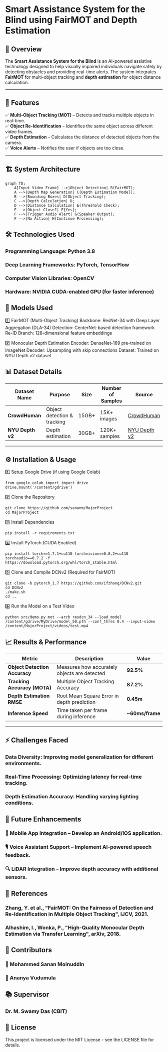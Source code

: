 # Smart Assistance System for the Blind using FairMOT and Depth Estimation

## 📌 Overview
The **Smart Assistance System for the Blind** is an AI-powered assistive technology designed to help visually impaired individuals navigate safely by detecting obstacles and providing real-time alerts. The system integrates **FairMOT** for multi-object tracking and **depth estimation** for object distance calculation.

---

## 🚀 Features
✅ **Multi-Object Tracking (MOT)** – Detects and tracks multiple objects in real-time.  
✅ **Object Re-Identification** – Identifies the same object across different video frames.  
✅ **Depth Estimation** – Calculates the distance of detected objects from the camera.  
✅ **Voice Alerts** – Notifies the user if objects are too close.  

---



## 🏗 System Architecture

```mermaid
graph TD;
    A[Input Video Frame] -->|Object Detection| B(FairMOT);
    A -->|Depth Map Generation| C(Depth Estimation Model);
    B -->|Bounding Boxes| D(Object Tracking);
    C -->|Depth Calculation| D;
    D -->|Distance Calculation| E(Threshold Check);
    E -->|Object Close?| F{Yes};
    F -->|Trigger Audio Alert| G(Speaker Output);
    F -->|No Action| H[Continue Processing];
```
## 🛠 Technologies Used
### Programming Language: Python 3.8
### Deep Learning Frameworks: PyTorch, TensorFlow
### Computer Vision Libraries: OpenCV
### Hardware: NVIDIA CUDA-enabled GPU (for faster inference)

## 🔬 Models Used

1️⃣ FairMOT (Multi-Object Tracking)
Backbone: ResNet-34 with Deep Layer Aggregation (DLA-34)
Detection: CenterNet-based detection framework
Re-ID Branch: 128-dimensional feature embeddings

2️⃣ Monocular Depth Estimation
Encoder: DenseNet-169 pre-trained on ImageNet
Decoder: Upsampling with skip connections
Dataset: Trained on NYU Depth v2 dataset

## 📊 Dataset Details  
| **Dataset Name**    | **Purpose**                  | **Size** | **Number of Samples** | **Source** |  
|---------------------|-----------------------------|----------|----------------------|------------|  
| **CrowdHuman**      | Object detection & tracking | 15GB+    | 15K+ images         | [CrowdHuman](https://www.crowdhuman.org) |  
| **NYU Depth v2**    | Depth estimation            | 30GB+    | 120K+ samples       | [NYU Depth v2](https://cs.nyu.edu/~silberman/datasets/nyu_depth_v2.html) |  

---

## ⚙ Installation & Usage
1️⃣ Setup Google Drive (if using Google Colab)
```
from google.colab import import drive
drive.mount('/content/gdrive')
```
2️⃣ Clone the Repository
```
git clone https://github.com/sananm/MajorProject
cd MajorProject
```
3️⃣ Install Dependencies
```
pip install -r requirements.txt
```
4️⃣ Install PyTorch (CUDA Enabled)
```
pip install torch==1.7.1+cu110 torchvision==0.8.2+cu110 torchaudio==0.7.2 -f https://download.pytorch.org/whl/torch_stable.html
```
5️⃣ Clone and Compile DCNv2 (Required for FairMOT)
```
git clone -b pytorch_1.7 https://github.com/ifzhang/DCNv2.git
cd DCNv2
./make.sh
cd ..
```
6️⃣ Run the Model on a Test Video
```
python src/demo.py mot --arch resdcn_34 --load_model /content/gdrive/MyDrive/model_50.pth --conf_thres 0.4 --input-video /content/MajorProject/videos/test.mp4
```
## 📈 Results & Performance  
| **Metric**                  | **Description**                          | **Value** |  
|-----------------------------|------------------------------------------|----------|  
| **Object Detection Accuracy** | Measures how accurately objects are detected | **92.5%** |  
| **Tracking Accuracy (MOTA)**  | Multiple Object Tracking Accuracy       | **87.2%** |  
| **Depth Estimation RMSE**     | Root Mean Square Error in depth prediction | **0.45m** |  
| **Inference Speed**           | Time taken per frame during inference | **~60ms/frame** |  

---

## ⚡ Challenges Faced
### Data Diversity: Improving model generalization for different environments.
### Real-Time Processing: Optimizing latency for real-time tracking.
### Depth Estimation Accuracy: Handling varying lighting conditions.

## 🔮 Future Enhancements
### 📱 Mobile App Integration – Develop an Android/iOS application.
### 🎙 Voice Assistant Support – Implement AI-powered speech feedback.
### 🔍 LiDAR Integration – Improve depth accuracy with additional sensors.

## 📜 References
### Zhang, Y. et al., "FairMOT: On the Fairness of Detection and Re-Identification in Multiple Object Tracking", IJCV, 2021.
### Alhashim, I., Wonka, P., "High-Quality Monocular Depth Estimation via Transfer Learning", arXiv, 2018.

## 🤝 Contributors
### 👤 Mohammed Sanan Moinuddin
### 👤 Ananya Vudumula

## 📚 Supervisor
### Dr. M. Swamy Das (CBIT)

## 📝 License
This project is licensed under the MIT License - see the LICENSE file for details.


